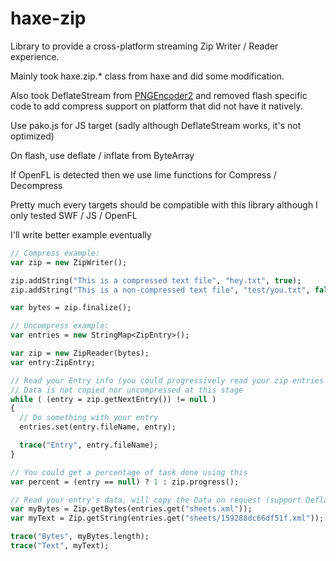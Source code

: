 # haxe-zip
Library to provide a cross-platform streaming Zip Writer / Reader experience.

Mainly took haxe.zip.* class from haxe and did some modification.

Also took DeflateStream from [PNGEncoder2](https://github.com/cameron314/PNGEncoder2/) and removed flash specific code to add compress support on platform that did not have it natively.

Use pako.js for JS target (sadly although DeflateStream works, it's not optimized)

On flash, use deflate / inflate from ByteArray

If OpenFL is detected then we use lime functions for Compress / Decompress

Pretty much every targets should be compatible with this library although I only tested SWF / JS / OpenFL

I'll write better example eventually

```haxe
// Compress example:
var zip = new ZipWriter();

zip.addString("This is a compressed text file", "hey.txt", true);
zip.addString("This is a non-compressed text file", "test/you.txt", false);

var bytes = zip.finalize();
```

```haxe
// Uncompress example:
var entries = new StringMap<ZipEntry>();

var zip = new ZipReader(bytes);
var entry:ZipEntry;

// Read your Entry info (you could progressively read your zip entries X number per frame)
// Data is not copied nor uncompressed at this stage
while ( (entry = zip.getNextEntry()) != null )
{
  // Do something with your entry
  entries.set(entry.fileName, entry);

  trace("Entry", entry.fileName);
}

// You could get a percentage of task done using this
var percent = (entry == null) ? 1 : zip.progress();

// Read your entry's data, will copy the Data on request (support Deflate even on JS/SWF target)
var myBytes = Zip.getBytes(entries.get("sheets.xml"));
var myText = Zip.getString(entries.get("sheets/159288dc66df51f.xml"));

trace("Bytes", myBytes.length);
trace("Text", myText);
```